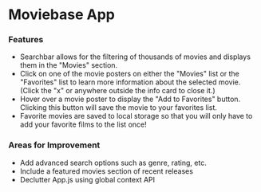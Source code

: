 # Moviebase App

### Features

- Searchbar allows for the filtering of thousands of movies and displays them in the "Movies" section.
- Click on one of the movie posters on either the "Movies" list or the "Favorites" list to learn more information about the selected movie. (Click the "x" or anywhere outside the info card to close it.)
- Hover over a movie poster to display the "Add to Favorites" button. Clicking this button will save the movie to your favorites list.
- Favorite movies are saved to local storage so that you will only have to add your favorite films to the list once!

### Areas for Improvement

- Add advanced search options such as genre, rating, etc.
- Include a featured movies section of recent releases
- Declutter App.js using global context API
